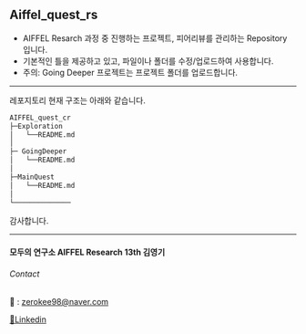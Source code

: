 ## Aiffel_quest_rs

- AIFFEL Resarch 과정 중 진행하는 프로젝트, 피어리뷰를 관리하는 Repository 입니다.
- 기본적인 틀을 제공하고 있고, 파일이나 폴더를 수정/업로드하여 사용합니다.
- 주의: Going Deeper 프로젝트는 프로젝트 폴더를 업로드합니다.


---

레포지토리 현재 구조는 아래와 같습니다.
```bash
AIFFEL_quest_cr
├─Exploration
│   └──README.md
│
├─ GoingDeeper
│   └──README.md
│
├─MainQuest
│   └──README.md
│
└──────────────
```

감사합니다.

---

#### 모두의 연구소 AIFFEL Research 13th 김영기 

###### Contact

📧 : zerokee98@naver.com

[💒Linkedin](https://www.linkedin.com/in/youngkee-kim-082179275/)